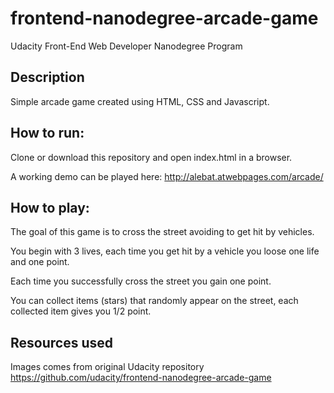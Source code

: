 frontend-nanodegree-arcade-game
===============================

Udacity Front-End Web Developer Nanodegree Program

## Description

Simple arcade game created using HTML, CSS and Javascript.

## How to run:
Clone or download this repository and open index.html in a browser.

A working demo can be played here: http://alebat.atwebpages.com/arcade/

## How to play:

The goal of this game is to cross the street avoiding to get hit by vehicles.

You begin with 3 lives, each time you get hit by a vehicle you loose one life and one point.

Each time you successfully cross the street you gain one point.

You can collect items (stars) that randomly appear on the street, each collected item gives you 1/2 point.

## Resources used

Images comes from original Udacity repository https://github.com/udacity/frontend-nanodegree-arcade-game
